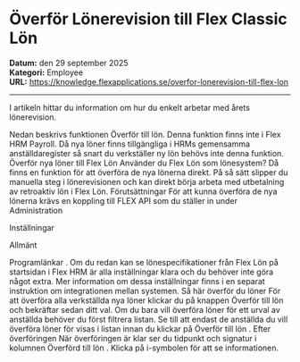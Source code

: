 # Överför Lönerevision till Flex Classic Lön

**Datum:** den 29 september 2025  
**Kategori:** Employee  
**URL:** https://knowledge.flexapplications.se/overfor-lonerevision-till-flex-lon

---

I artikeln hittar du information om hur du enkelt arbetar med årets lönerevision.  

Nedan beskrivs funktionen Överför till lön.
Denna funktion finns inte i Flex HRM Payroll. Då nya löner finns tillgängliga i HRMs gemensamma anställdaregister så snart du
verkställer ny lön
behövs inte denna funktion.
Överför nya löner till Flex Lön
Använder du Flex Lön som lönesystem? Då finns en funktion för att överföra de nya lönerna direkt. På så sätt slipper du manuella steg i lönerevisionen och kan direkt börja arbeta med utbetalning av retroaktiv lön i Flex Lön.
Förutsättningar
För att kunna överföra de nya lönerna krävs en koppling till FLEX API som du ställer in under
Administration
>
Inställningar
>
Allmänt
>
Programlänkar
.
Om du redan kan se lönespecifikationer från Flex Lön på startsidan i Flex HRM är alla inställningar klara och du behöver inte göra något extra. Mer information om dessa inställningar finns i en separat instruktion om integrationen mellan systemen.
Så här överför du löner
För att överföra alla verkställda nya löner klickar du på knappen
Överför till lön
och bekräftar sedan ditt val.
Om du bara vill överföra löner för ett urval av anställda behöver du först filtrera listan. Se till att endast de anställda du vill överföra löner för visas i listan innan du klickar på
Överför till lön
.
Efter överföringen
När överföringen är klar ser du tidpunkt och signatur i kolumnen
Överförd till lön
. Klicka på
i-symbolen
för att se informationen.
